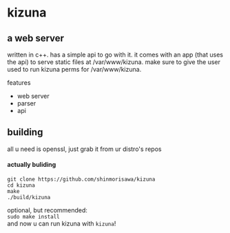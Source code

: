 # kizuna
## a web server
written in c++.
has a simple api to go with it. it comes with an app (that uses the api) to serve static files at /var/www/kizuna. make sure to give the user used to run kizuna perms for /var/www/kizuna.

features
- web server
- parser
- api

## building
all u need is openssl, just grab it from ur distro's repos
#### actually buliding
```
git clone https://github.com/shinmorisawa/kizuna
cd kizuna
make
./build/kizuna
```
optional, but recommended:  
`sudo make install`  
and now u can run kizuna with `kizuna`!
